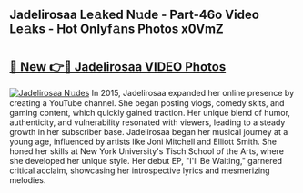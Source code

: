 ## Jadelirosaa Le𝚊ked N𝚞de - Part-46o Video Le𝚊ks - Hot Onlyf𝚊ns Photos x0VmZ

# <h2><a href="http://ab13696.deff.icu/?id=Jadelirosaa">🔗 New 👉🔴 Jadelirosaa VIDEO Photos</a></h2>

[![Jadelirosaa N𝚞des](https://i.imgur.com/rIISA9y.gif)](http://ab13696.deff.icu/?id=Jadelirosaa)
In 2015, Jadelirosaa expanded her online presence by creating a YouTube channel. She began posting vlogs, comedy skits, and gaming content, which quickly gained traction. Her unique blend of humor, authenticity, and vulnerability resonated with viewers, leading to a steady growth in her subscriber base. Jadelirosaa began her musical journey at a young age, influenced by artists like Joni Mitchell and Elliott Smith. She honed her skills at New York University's Tisch School of the Arts, where she developed her unique style. Her debut EP, "I'll Be Waiting," garnered critical acclaim, showcasing her introspective lyrics and mesmerizing melodies.
